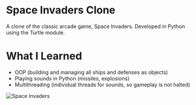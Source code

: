 # Space Invaders Clone

A clone of the classic arcade game, Space Invaders. Developed in Python using the Turtle module.

# What I Learned

* OOP (building and managing all ships and defenses as objects)
* Playing sounds in Python (missiles, explosions)
* Multithreading (individual threads for sounds, so gameplay is not halted)

![Space Invaders](https://blakeoconnell.herokuapp.com/static/assets/space-invaders-lg.png)
